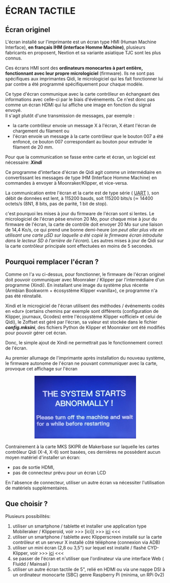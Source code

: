 # ÉCRAN TACTILE

## Écran originel

L'écran installé sur l'imprimante est un écran type HMI (Human Machine Interface), **en français IHM (interface Homme Machine)**, plusieurs fabricants en proposent, Nextion et sa variante asiatique TJC sont les plus connus.

Ces écrans HMI sont des **ordinateurs monocartes à part entière, fonctionnant avec leur propre micrologiciel** (firmware).  Ils ne sont pas spécifiques aux imprimantes Qidi, le micrologiciel qui les fait fonctionner lui par contre a été programmé spécifiquement pour chaque modèle.

Ce type d'écran communique avec la carte contrôleur en échangeant des informations avec celle-ci par le biais d'événements.  Ce n'est donc pas comme un écran HDMI qui lui affiche une image en fonction du signal envoyé.    
Il s'agit plutôt d'une transmission de messages, par exemple :
- la carte contrôleur envoie un message X à l'écran, X étant l'écran de chargement du filament ou
- l'écran envoie un message à la carte contrôleur que le bouton 007 a été enfoncé, ce bouton 007 correspondant au bouton pour extruder le filament de 20 mm.

Pour que la communication se fasse entre carte et écran, un logiciel est nécessaire: ***Xindi***

Ce programme d'interface d'écran de Qidi agit comme un intermédiaire en convertissant les messages de type IHM (Interface Homme Machine) en commandes à envoyer à Moonraker/Klipper, et vice-versa.

La communication entre l'écran et la carte est de type série ( [UART](https://fr.wikipedia.org/wiki/UART) ), son débit de données est lent, à 115200 bauds, soit 115200 bits/s (≃ 14400 octets/s (8N1, 8 bits, pas de parité, 1 bit de stop).

c'est pourquoi les mises à jour du firmware de l'écran sont si lentes. Le micrologiciel de l'écran pèse environ 20 Mo, pour chaque mise à jour du firmware de l'écran, la carte de contrôle doit envoyer 20 Mo sur une liaison de 14,4 Ko/s, ce qui prend une bonne demi-heure (*on peut aller plus vite en utilisant une carte μSD sur laquelle a été copié le firmware écran introduite dans le lecteur SD à l'arrière de l'écran*). Les autres mises à jour de Qidi sur la carte contrôleur principale sont effectuées en moins de 5 secondes.

## Pourquoi remplacer l'écran ?

Comme on l'a vu ci-dessus, pour fonctionner, le firmware de l'écran originel doit pouvoir communiquer avec Moonraker / Klipper par l'intermédiaire d'un programme (Xindi). En installant une image du système plus récente (Armbian Bookworm + écosystème Klipper «vanilla»), ce programme n'a pas été réinstallé.

Xindi et le microgiciel de l'écran utilisent des méthodes / événements codés en «dur» (certains chemins par exemple sont différents (configuration de Klipper, journaux, Gcodes) entre l'écosystème Klipper «officiel» et celui de Qidi), le Zoffset est géré par l'écran, sa valeur est stockée dans le fichier ***config.mksini***, des fichiers Python de Klipper et Moonraker ont été modifiés pour pouvoir gérer cet écran.

Donc, le simple ajout de Xindi ne permettrait pas le fonctionnement correct de l'écran.

Au premier allumage de l'imprimante après installation du nouveau système, le firmware autonome de l'écran ne pouvant communiquer avec la carte, provoque cet affichage sur l'écran
 
<p align="center">
<img src="/Images/BSOD-screen.jpg">
</p>

Contrairement à la carte MKS SKIPR de Makerbase sur laquelle les cartes contrôleur Qidi (X-4, X-6) sont basées, ces dernières ne possèdent aucun moyen matériel d'installer un écran:
- pas de sortie HDMI,
- pas de connecteur prévu pour un écran LCD

En l'absence de connecteur, utiliser un autre écran va nécessiter l'utilisation de matériels supplémentaires.

## Que choisir ?

Plusieurs possibilités:
1. utiliser un smartphone / tablette et installer une application type Mobileraker / Klipperoid, voir >>> [ici]( >>> [ici](https://www.lesimprimantes3d.fr/forum/topic/51248-klipper-sur-tablette-android/) <<<
2. utiliser un smartphone / tablette avec Klipperscreen installé sur la carte contrôleur et un serveur X installé côté téléphone (connexion via ADB)
3. utiliser un mini écran (2,8 ou 3,5") sur lequel est installé / flashé CYD-Klipper, voir >>> [ici](https://www.lesimprimantes3d.fr/forum/topic/56853-klipper-%C3%A9cran-tactile-minimaliste-et-bon-march%C3%A9/) <<<
4. se passer de l'écran et n'utiliser que l'ordinateur via une interface Web ( Fluidd / Mainsail )
5. utiliser un autre écran tactile de 5", relié en HDMI ou via une nappe DSI à un ordinateur monocarte (SBC) genre Raspberry Pi (minima, un RPi 0v2)

